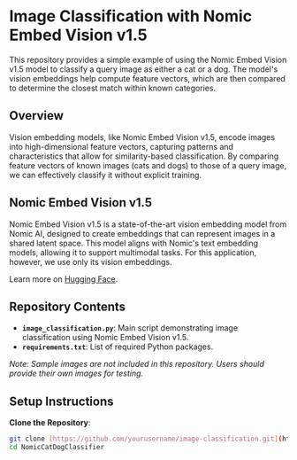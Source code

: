 # Image Classification with Nomic Embed Vision v1.5

This repository provides a simple example of using the Nomic Embed Vision v1.5 model to classify a query image as either a cat or a dog. The model's vision embeddings help compute feature vectors, which are then compared to determine the closest match within known categories.

## Overview

Vision embedding models, like Nomic Embed Vision v1.5, encode images into high-dimensional feature vectors, capturing patterns and characteristics that allow for similarity-based classification. By comparing feature vectors of known images (cats and dogs) to those of a query image, we can effectively classify it without explicit training.

## Nomic Embed Vision v1.5

Nomic Embed Vision v1.5 is a state-of-the-art vision embedding model from Nomic AI, designed to create embeddings that can represent images in a shared latent space. This model aligns with Nomic's text embedding models, allowing it to support multimodal tasks. For this application, however, we use only its vision embeddings.

Learn more on [Hugging Face](https://huggingface.co/nomic-ai/nomic-embed-vision-v1.5).

## Repository Contents

- **`image_classification.py`**: Main script demonstrating image classification using Nomic Embed Vision v1.5.
- **`requirements.txt`**: List of required Python packages.

*Note: Sample images are not included in this repository. Users should provide their own images for testing.*

## Setup Instructions

**Clone the Repository**:

   ```bash
   git clone [https://github.com/yourusername/image-classification.git](https://github.com/AbhayBhandarkar/NomicCatDogClassifier.git)
   cd NomicCatDogClassifier


